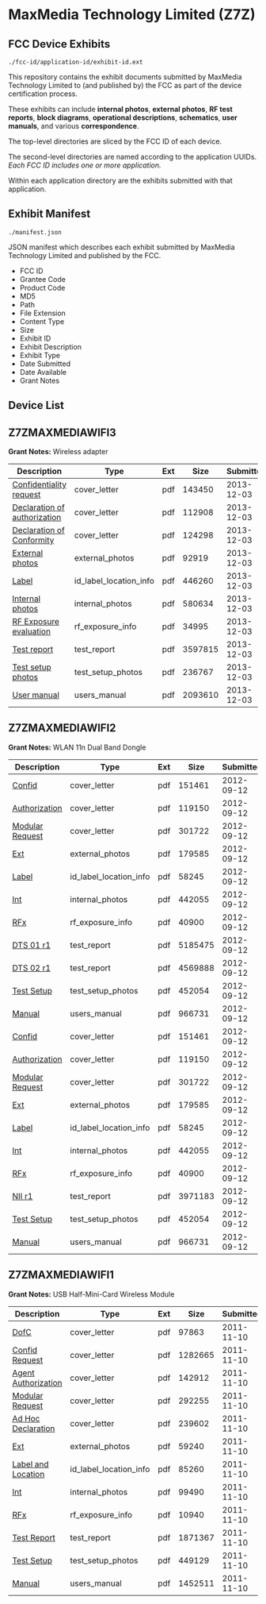 # MaxMedia Technology Limited (Z7Z)
## FCC Device Exhibits

```
./fcc-id/application-id/exhibit-id.ext
```

This repository contains the exhibit documents submitted by MaxMedia Technology Limited to (and published by) the FCC as part of the device certification process.

These exhibits can include **internal photos**, **external photos**, **RF test reports**, **block diagrams**, **operational descriptions**, **schematics**, **user manuals**, and various **correspondence**.

The top-level directories are sliced by the FCC ID of each device.

The second-level directories are named according to the application UUIDs. *Each FCC ID includes one or more application.*

Within each application directory are the exhibits submitted with that application. 

## Exhibit Manifest

```
./manifest.json
```

JSON manifest which describes each exhibit submitted by MaxMedia Technology Limited and published by the FCC.

- FCC ID
- Grantee Code
- Product Code
- MD5
- Path
- File Extension
- Content Type
- Size
- Exhibit ID
- Exhibit Description
- Exhibit Type
- Date Submitted
- Date Available
- Grant Notes

## Device List
## Z7ZMAXMEDIAWIFI3
**Grant Notes:** Wireless adapter

| Description | Type | Ext | Size | Submitted | Available |
| ----------- | ---- | --- | ---- | --------- | --------- |
| [Confidentiality request](Z7ZMAXMEDIAWIFI3/9f91e43e895d861351c5a60e87fee06b/2132350.pdf) | cover_letter | pdf | 143450 | 2013-12-03 | 2013-12-03 |
| [Declaration of authorization](Z7ZMAXMEDIAWIFI3/9f91e43e895d861351c5a60e87fee06b/2132351.pdf) | cover_letter | pdf | 112908 | 2013-12-03 | 2013-12-03 |
| [Declaration of Conformity](Z7ZMAXMEDIAWIFI3/9f91e43e895d861351c5a60e87fee06b/2132352.pdf) | cover_letter | pdf | 124298 | 2013-12-03 | 2013-12-03 |
| [External photos](Z7ZMAXMEDIAWIFI3/9f91e43e895d861351c5a60e87fee06b/2132330.pdf) | external_photos | pdf | 92919 | 2013-12-03 | 2013-12-03 |
| [Label](Z7ZMAXMEDIAWIFI3/9f91e43e895d861351c5a60e87fee06b/2132329.pdf) | id_label_location_info | pdf | 446260 | 2013-12-03 | 2013-12-03 |
| [Internal photos](Z7ZMAXMEDIAWIFI3/9f91e43e895d861351c5a60e87fee06b/2132346.pdf) | internal_photos | pdf | 580634 | 2013-12-03 | 2013-12-03 |
| [RF Exposure evaluation](Z7ZMAXMEDIAWIFI3/9f91e43e895d861351c5a60e87fee06b/2132347.pdf) | rf_exposure_info | pdf | 34995 | 2013-12-03 | 2013-12-03 |
| [Test report](Z7ZMAXMEDIAWIFI3/9f91e43e895d861351c5a60e87fee06b/2132343.pdf) | test_report | pdf | 3597815 | 2013-12-03 | 2013-12-03 |
| [Test setup photos](Z7ZMAXMEDIAWIFI3/9f91e43e895d861351c5a60e87fee06b/2132344.pdf) | test_setup_photos | pdf | 236767 | 2013-12-03 | 2013-12-03 |
| [User manual](Z7ZMAXMEDIAWIFI3/9f91e43e895d861351c5a60e87fee06b/2132345.pdf) | users_manual | pdf | 2093610 | 2013-12-03 | 2013-12-03 |
## Z7ZMAXMEDIAWIFI2
**Grant Notes:** WLAN 11n Dual Band Dongle

| Description | Type | Ext | Size | Submitted | Available |
| ----------- | ---- | --- | ---- | --------- | --------- |
| [Confid](Z7ZMAXMEDIAWIFI2/18936c644473faafb5a8a27e001082be/1789765.pdf) | cover_letter | pdf | 151461 | 2012-09-12 | 2012-09-12 |
| [Authorization](Z7ZMAXMEDIAWIFI2/18936c644473faafb5a8a27e001082be/1789766.pdf) | cover_letter | pdf | 119150 | 2012-09-12 | 2012-09-12 |
| [Modular Request](Z7ZMAXMEDIAWIFI2/18936c644473faafb5a8a27e001082be/1789767.pdf) | cover_letter | pdf | 301722 | 2012-09-12 | 2012-09-12 |
| [Ext](Z7ZMAXMEDIAWIFI2/18936c644473faafb5a8a27e001082be/1789774.pdf) | external_photos | pdf | 179585 | 2012-09-12 | 2012-09-12 |
| [Label](Z7ZMAXMEDIAWIFI2/18936c644473faafb5a8a27e001082be/1789769.pdf) | id_label_location_info | pdf | 58245 | 2012-09-12 | 2012-09-12 |
| [Int](Z7ZMAXMEDIAWIFI2/18936c644473faafb5a8a27e001082be/1789775.pdf) | internal_photos | pdf | 442055 | 2012-09-12 | 2012-09-12 |
| [RFx](Z7ZMAXMEDIAWIFI2/18936c644473faafb5a8a27e001082be/1789776.pdf) | rf_exposure_info | pdf | 40900 | 2012-09-12 | 2012-09-12 |
| [DTS 01 r1](Z7ZMAXMEDIAWIFI2/18936c644473faafb5a8a27e001082be/1789771.pdf) | test_report | pdf | 5185475 | 2012-09-12 | 2012-09-12 |
| [DTS 02 r1](Z7ZMAXMEDIAWIFI2/18936c644473faafb5a8a27e001082be/1789772.pdf) | test_report | pdf | 4569888 | 2012-09-12 | 2012-09-12 |
| [Test Setup](Z7ZMAXMEDIAWIFI2/18936c644473faafb5a8a27e001082be/1789773.pdf) | test_setup_photos | pdf | 452054 | 2012-09-12 | 2012-09-12 |
| [Manual](Z7ZMAXMEDIAWIFI2/18936c644473faafb5a8a27e001082be/1789768.pdf) | users_manual | pdf | 966731 | 2012-09-12 | 2012-09-12 |
| [Confid](Z7ZMAXMEDIAWIFI2/17861dd171a7ba3dcec035a9baaf6f26/1789765.pdf) | cover_letter | pdf | 151461 | 2012-09-12 | 2012-09-12 |
| [Authorization](Z7ZMAXMEDIAWIFI2/17861dd171a7ba3dcec035a9baaf6f26/1789766.pdf) | cover_letter | pdf | 119150 | 2012-09-12 | 2012-09-12 |
| [Modular Request](Z7ZMAXMEDIAWIFI2/17861dd171a7ba3dcec035a9baaf6f26/1789767.pdf) | cover_letter | pdf | 301722 | 2012-09-12 | 2012-09-12 |
| [Ext](Z7ZMAXMEDIAWIFI2/17861dd171a7ba3dcec035a9baaf6f26/1789774.pdf) | external_photos | pdf | 179585 | 2012-09-12 | 2012-09-12 |
| [Label](Z7ZMAXMEDIAWIFI2/17861dd171a7ba3dcec035a9baaf6f26/1789769.pdf) | id_label_location_info | pdf | 58245 | 2012-09-12 | 2012-09-12 |
| [Int](Z7ZMAXMEDIAWIFI2/17861dd171a7ba3dcec035a9baaf6f26/1789775.pdf) | internal_photos | pdf | 442055 | 2012-09-12 | 2012-09-12 |
| [RFx](Z7ZMAXMEDIAWIFI2/17861dd171a7ba3dcec035a9baaf6f26/1789776.pdf) | rf_exposure_info | pdf | 40900 | 2012-09-12 | 2012-09-12 |
| [NII r1](Z7ZMAXMEDIAWIFI2/17861dd171a7ba3dcec035a9baaf6f26/1789786.pdf) | test_report | pdf | 3971183 | 2012-09-12 | 2012-09-12 |
| [Test Setup](Z7ZMAXMEDIAWIFI2/17861dd171a7ba3dcec035a9baaf6f26/1789773.pdf) | test_setup_photos | pdf | 452054 | 2012-09-12 | 2012-09-12 |
| [Manual](Z7ZMAXMEDIAWIFI2/17861dd171a7ba3dcec035a9baaf6f26/1789768.pdf) | users_manual | pdf | 966731 | 2012-09-12 | 2012-09-12 |
## Z7ZMAXMEDIAWIFI1
**Grant Notes:** USB Half-Mini-Card Wireless Module

| Description | Type | Ext | Size | Submitted | Available |
| ----------- | ---- | --- | ---- | --------- | --------- |
| [DofC](Z7ZMAXMEDIAWIFI1/f2314a3b7411745601b7e5aac421effb/1579287.pdf) | cover_letter | pdf | 97863 | 2011-11-10 | 2011-11-10 |
| [Confid Request](Z7ZMAXMEDIAWIFI1/f2314a3b7411745601b7e5aac421effb/1579288.pdf) | cover_letter | pdf | 1282665 | 2011-11-10 | 2011-11-10 |
| [Agent Authorization](Z7ZMAXMEDIAWIFI1/f2314a3b7411745601b7e5aac421effb/1579289.pdf) | cover_letter | pdf | 142912 | 2011-11-10 | 2011-11-10 |
| [Modular Request](Z7ZMAXMEDIAWIFI1/f2314a3b7411745601b7e5aac421effb/1579290.pdf) | cover_letter | pdf | 292255 | 2011-11-10 | 2011-11-10 |
| [Ad Hoc Declaration](Z7ZMAXMEDIAWIFI1/f2314a3b7411745601b7e5aac421effb/1579291.pdf) | cover_letter | pdf | 239602 | 2011-11-10 | 2011-11-10 |
| [Ext](Z7ZMAXMEDIAWIFI1/f2314a3b7411745601b7e5aac421effb/1579300.pdf) | external_photos | pdf | 59240 | 2011-11-10 | 2011-11-10 |
| [Label and Location](Z7ZMAXMEDIAWIFI1/f2314a3b7411745601b7e5aac421effb/1579293.pdf) | id_label_location_info | pdf | 85260 | 2011-11-10 | 2011-11-10 |
| [Int](Z7ZMAXMEDIAWIFI1/f2314a3b7411745601b7e5aac421effb/1579301.pdf) | internal_photos | pdf | 99490 | 2011-11-10 | 2011-11-10 |
| [RFx](Z7ZMAXMEDIAWIFI1/f2314a3b7411745601b7e5aac421effb/1579302.pdf) | rf_exposure_info | pdf | 10940 | 2011-11-10 | 2011-11-10 |
| [Test Report](Z7ZMAXMEDIAWIFI1/f2314a3b7411745601b7e5aac421effb/1579298.pdf) | test_report | pdf | 1871367 | 2011-11-10 | 2011-11-10 |
| [Test Setup](Z7ZMAXMEDIAWIFI1/f2314a3b7411745601b7e5aac421effb/1579299.pdf) | test_setup_photos | pdf | 449129 | 2011-11-10 | 2011-11-10 |
| [Manual](Z7ZMAXMEDIAWIFI1/f2314a3b7411745601b7e5aac421effb/1579292.pdf) | users_manual | pdf | 1452511 | 2011-11-10 | 2011-11-10 |
